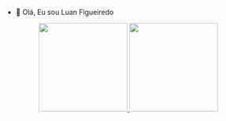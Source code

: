 - 👋 Olá, Eu sou  Luan Figueiredo
<!--- 👀 I’m interested in ...
- 🌱 I’m currently learning ...
- 💞️ I’m looking to collaborate on ...
- 📫 How to reach me ...]--->

<!---
luanof/luanof is a ✨ special ✨ repository because its `README.md` (this file) appears on your GitHub profile.
You can click the Preview link to take a look at your changes.
--->
<div align="center">
  <a href="https://github.com/luanof">
  <img height="180em" src="https://github-readme-stats.vercel.app/api?username=rafaballerini&show_icons=true&theme=dracula&include_all_commits=true&count_private=true"/>
  <img height="180em" src="https://github-readme-stats.vercel.app/api/top-langs/?username=rafaballerini&layout=compact&langs_count=7&theme=dracula"/>
</div>
